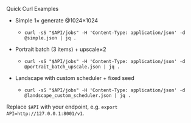 Quick Curl Examples

- Simple 1× generate @1024×1024
  - `curl -sS "$API/jobs" -H 'Content-Type: application/json' -d @simple.json | jq .`

- Portrait batch (3 items) + upscale×2
  - `curl -sS "$API/jobs" -H 'Content-Type: application/json' -d @portrait_batch_upscale.json | jq .`

- Landscape with custom scheduler + fixed seed
  - `curl -sS "$API/jobs" -H 'Content-Type: application/json' -d @landscape_custom_scheduler.json | jq .`

Replace `$API` with your endpoint, e.g. `export API=http://127.0.0.1:8001/v1`.

